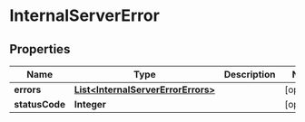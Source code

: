 

# InternalServerError


## Properties

Name | Type | Description | Notes
------------ | ------------- | ------------- | -------------
**errors** | [**List&lt;InternalServerErrorErrors&gt;**](InternalServerErrorErrors.md) |  |  [optional]
**statusCode** | **Integer** |  |  [optional]



